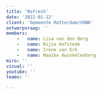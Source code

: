 ```yaml
---
title: 'Refresh'
date: '2022-01-12'
client: 'Gemeente Rotterdam/VONK'
ontwerpvraag: ''
members:
    -   name: Lisa van den Berg
    -   name: Rijza	Hofstede
    -   name: Irene	van Erk
    -   name: Maaike Kwinkelenberg
miro: ''
visual: ''
youtube: ''
teams: ''

---
```



 

